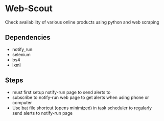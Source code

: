 # Web-Scout
Check availability of various online products using python and web scraping

## Dependencies
- notify_run
- selenium
- bs4
- lxml

## Steps
- must first setup notify-run page to send alerts to
- subscribe to notify-run web page to get alerts when using phone or computer
- Use bat file shortcut (opens minimized) in task scheduler to regularly send alerts to notify-run page
